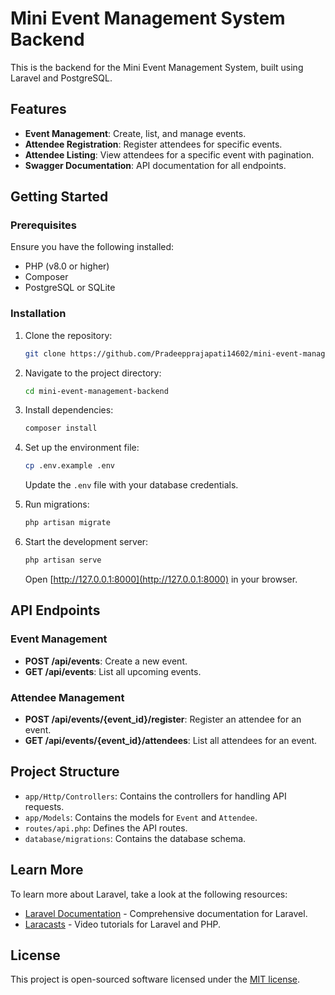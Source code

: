 # Mini Event Management System Backend

This is the backend for the Mini Event Management System, built using Laravel and PostgreSQL.

## Features

- **Event Management**: Create, list, and manage events.
- **Attendee Registration**: Register attendees for specific events.
- **Attendee Listing**: View attendees for a specific event with pagination.
- **Swagger Documentation**: API documentation for all endpoints.

## Getting Started

### Prerequisites

Ensure you have the following installed:

- PHP (v8.0 or higher)
- Composer
- PostgreSQL or SQLite

### Installation

1. Clone the repository:

   ```bash
   git clone https://github.com/Pradeepprajapati14602/mini-event-management-backend.git
   ```

2. Navigate to the project directory:

   ```bash
   cd mini-event-management-backend
   ```

3. Install dependencies:

   ```bash
   composer install
   ```

4. Set up the environment file:

   ```bash
   cp .env.example .env
   ```

   Update the `.env` file with your database credentials.

5. Run migrations:

   ```bash
   php artisan migrate
   ```

6. Start the development server:

   ```bash
   php artisan serve
   ```

   Open [http://127.0.0.1:8000](http://127.0.0.1:8000) in your browser.

## API Endpoints

### Event Management

- **POST /api/events**: Create a new event.
- **GET /api/events**: List all upcoming events.

### Attendee Management

- **POST /api/events/{event_id}/register**: Register an attendee for an event.
- **GET /api/events/{event_id}/attendees**: List all attendees for an event.

## Project Structure

- `app/Http/Controllers`: Contains the controllers for handling API requests.
- `app/Models`: Contains the models for `Event` and `Attendee`.
- `routes/api.php`: Defines the API routes.
- `database/migrations`: Contains the database schema.

## Learn More

To learn more about Laravel, take a look at the following resources:

- [Laravel Documentation](https://laravel.com/docs) - Comprehensive documentation for Laravel.
- [Laracasts](https://laracasts.com) - Video tutorials for Laravel and PHP.

## License

This project is open-sourced software licensed under the [MIT license](https://opensource.org/licenses/MIT).
